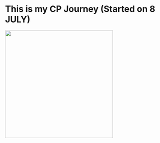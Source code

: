 <h1>This is my CP Journey (Started on 8 JULY) </h1>

<img height="350" src="https://66.media.tumblr.com/4b88880f4f2ccc80a63d79c6ac0645ce/tumblr_o67x5tYqtY1rey868o1_500.gif" />
